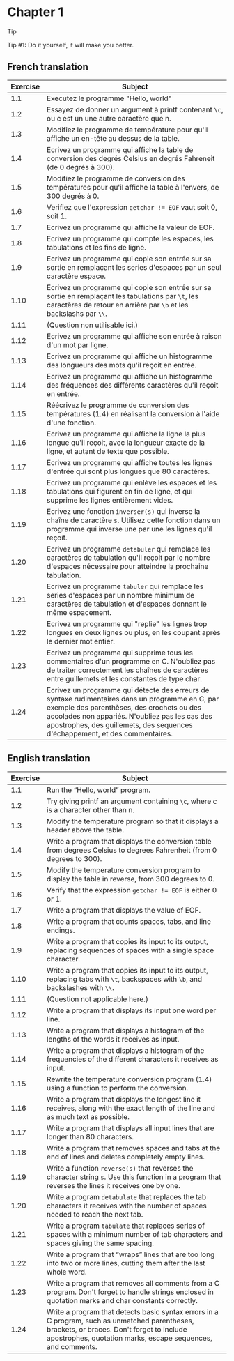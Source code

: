 # Chapter 1

> [!TIP]
> Tip #1: Do it yourself, it will make you better.

## French translation

| Exercise | Subject |
| --- | --- |
| 1.1 | Executez le programme "Hello, world" |
| 1.2 | Essayez de donner un argument à printf contenant `\c`, ou c est un une autre caractère que n. |
| 1.3 | Modifiez le programme de température pour qu'il affiche un en-tête au dessus de la table. |
| 1.4 | Ecrivez un programme qui affiche la table de conversion des degrés Celsius en degrés Fahreneit (de 0 degrés à 300). |
| 1.5 | Modifiez le programme de conversion des températures pour qu'il affiche la table à l'envers, de 300 degrés à 0. |
| 1.6 | Verifiez que l'expression `getchar != EOF` vaut soit 0, soit 1. |
| 1.7 | Ecrivez un programme qui affiche la valeur de EOF. |
| 1.8 | Ecrivez un programme qui compte les espaces, les tabulations et les fins de ligne. |
| 1.9 | Ecrivez un programme qui copie son entrée sur sa sortie en remplaçant les series d'espaces par un seul caractère espace. |
| 1.10 | Ecrivez un programme qui copie son entrée sur sa sortie en remplaçant les tabulations par `\t`, les caractères de retour en arrière par `\b` et les backslashs par `\\`. |
| 1.11 | (Question non utilisable ici.) |
| 1.12 | Ecrivez un programme qui affiche son entrée à raison d'un mot par ligne. |
| 1.13 | Ecrivez un programme qui affiche un histogramme des longueurs des mots qu'il reçoit en entrée. |
| 1.14 | Ecrivez un programme qui affiche un histogramme des fréquences des différents caractères qu'il reçoit en entrée. |
| 1.15 | Réécrivez le programme de conversion des températures (1.4) en réalisant la conversion à l'aide d'une fonction. |
| 1.16 | Ecrivez un programme qui affiche la ligne la plus longue qu'il reçoit, avec la longueur exacte de la ligne, et autant de texte que possible. |
| 1.17 | Ecrivez un programme qui affiche toutes les lignes d'entrée qui sont plus longues que 80 caractères. |
| 1.18 | Ecrivez un programme qui enlève les espaces et les tabulations qui figurent en fin de ligne, et qui supprime les lignes entièrement vides. |
| 1.19 | Ecrivez une fonction `inverser(s)` qui inverse la chaîne de caractère `s`. Utilisez cette fonction dans un programme qui inverse une par une les lignes qu'il reçoit. |
| 1.20 | Ecrivez un programme `detabuler` qui remplace les caractères de tabulation qu'il reçoit par le nombre d'espaces nécessaire pour atteindre la prochaine tabulation. |
| 1.21 | Ecrivez un programme `tabuler` qui remplace les series d'espaces par un nombre minimum de caractères de tabulation et d'espaces donnant le même espacement. |
| 1.22 | Ecrivez un programme qui "replie" les lignes trop longues en deux lignes ou plus, en les coupant après le dernier mot entier. |
| 1.23 | Ecrivez un programme qui supprime tous les commentaires d'un programme en C. N'oubliez pas de traiter correctement les chaînes de caractères entre guillemets et les constantes de type char. |
| 1.24 | Ecrivez un programme qui détecte des erreurs de syntaxe rudimentaires dans un programme en C, par exemple des parenthèses, des crochets ou des accolades non appariés. N'oubliez pas les cas des apostrophes, des guillemets, des sequences d'échappement, et des commentaires. |

## English translation

| Exercise | Subject |
| --- | --- |
| 1.1 | Run the “Hello, world” program. |
| 1.2 | Try giving printf an argument containing `\c`, where c is a character other than n. |
| 1.3 | Modify the temperature program so that it displays a header above the table. |
| 1.4 | Write a program that displays the conversion table from degrees Celsius to degrees Fahrenheit (from 0 degrees to 300). |
| 1.5 | Modify the temperature conversion program to display the table in reverse, from 300 degrees to 0. |
| 1.6 | Verify that the expression `getchar != EOF` is either 0 or 1. |
| 1.7 | Write a program that displays the value of EOF. |
| 1.8 | Write a program that counts spaces, tabs, and line endings. |
| 1.9 | Write a program that copies its input to its output, replacing sequences of spaces with a single space character. |
| 1.10 | Write a program that copies its input to its output, replacing tabs with `\t`, backspaces with `\b`, and backslashes with `\\`. |
| 1.11 | (Question not applicable here.) |
| 1.12 | Write a program that displays its input one word per line. |
| 1.13 | Write a program that displays a histogram of the lengths of the words it receives as input. |
| 1.14 | Write a program that displays a histogram of the frequencies of the different characters it receives as input. |
| 1.15 | Rewrite the temperature conversion program (1.4) using a function to perform the conversion. |
| 1.16 | Write a program that displays the longest line it receives, along with the exact length of the line and as much text as possible. |
| 1.17 | Write a program that displays all input lines that are longer than 80 characters. |
| 1.18 | Write a program that removes spaces and tabs at the end of lines and deletes completely empty lines. |
| 1.19 | Write a function `reverse(s)` that reverses the character string `s`. Use this function in a program that reverses the lines it receives one by one. |
| 1.20 | Write a program `detabulate` that replaces the tab characters it receives with the number of spaces needed to reach the next tab. |
| 1.21 | Write a program `tabulate` that replaces series of spaces with a minimum number of tab characters and spaces giving the same spacing. |
| 1.22 | Write a program that “wraps” lines that are too long into two or more lines, cutting them after the last whole word. |
| 1.23 | Write a program that removes all comments from a C program. Don't forget to handle strings enclosed in quotation marks and char constants correctly. |
| 1.24 | Write a program that detects basic syntax errors in a C program, such as unmatched parentheses, brackets, or braces. Don't forget to include apostrophes, quotation marks, escape sequences, and comments. |